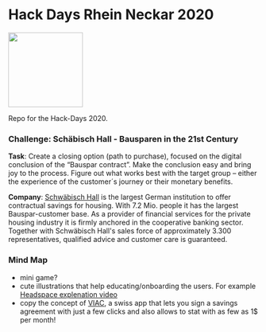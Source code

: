 # Hack Days Rhein Neckar 2020
<img src="https://user-images.githubusercontent.com/44790691/75123166-4b3b6e00-56a5-11ea-993c-915c1e94a74b.png" height="150px">

Repo for the Hack-Days 2020.

### Challenge: Schäbisch Hall - Bausparen in the 21st Century

**Task**: Create a closing option (path to purchase), focused on the digital conclusion of the “Bauspar contract”. Make the conclusion easy and bring joy to the process. Figure out what works best with the target group – either the experience of the customer´s journey or their monetary benefits.

**Company**: [Schwäbisch Hall](https://www.schwaebisch-hall.de/) is the largest German institution to offer contractual savings for housing. With 7.2 Mio. people it has the largest Bauspar-customer base. As a provider of financial services for the private housing industry it is firmly anchored in the cooperative banking sector. Together with Schwäbisch Hall's sales force of approximately 3.300 representatives, qualified advice and customer care is guaranteed.

### Mind Map
- mini game?
- cute illustrations that help educating/onboarding the users. For example [Headspace explenation video](https://www.youtube.com/watch?v=iN6g2mr0p3Q)
- copy the concept of [VIAC](https://viac.ch/), a swiss app that lets you sign a savings agreement with just a few clicks and also allows to stat with as few as 1$ per month!


